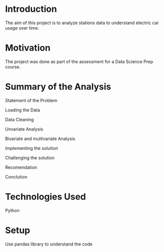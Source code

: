 # Introduction
The aim of this project is to analyze stations data to understand electric car usage over time.

# Motivation 
The project was done as part of the assessment for a Data Science Prep course.

# Summary of the Analysis 
Statement of the Problem 

Loading the Data

Data Cleaning

Unvariate Analysis

Bivariate and multivariate Analysis

Implementing the solution 

Challenging the solution

Recomendation 

Conclution

# Technologies Used
Python

# Setup
Use pandas library to understand the code

